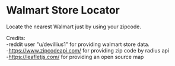 # Walmart Store Locator

Locate the nearest Walmart just by using your zipcode.

Credits:  
-reddit user "u/devillius1" for providing walmart store data.  
-https://www.zipcodeapi.com/ for providing zip code by radius api  
-https://leafletjs.com/ for providing an open source map  